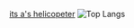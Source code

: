 [its a's helicopeter](https://www.youtube.com/watch?v=dQw4w9WgXcQ)
![Top Langs](https://github-readme-stats.vercel.app/api/top-langs/?username=Osrepnay&layout=compact&theme=gruvbox)
